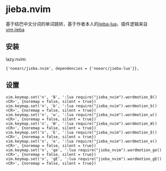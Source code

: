 # jieba.nvim

基于结巴中文分词的单词跳转，基于作者本人的[jieba-lua](https://github.com/noearc/jieba-lua)，插件逻辑来自[vim.jieba](https://github.com/kkew3/jieba.vim)

## 安装
lazy.nvim:
```
{'noearc/jieba.nvim', dependencies = {'noearc/jieba-lua'}},
```

## 设置
```
vim.keymap.set('n', 'B', ':lua require("jieba_nvim").wordmotion_B()<CR>', {noremap = false, silent = true})
vim.keymap.set('n', 'b', ':lua require("jieba_nvim").wordmotion_b()<CR>', {noremap = false, silent = true})
vim.keymap.set('n', 'w', ':lua require("jieba_nvim").wordmotion_w()<CR>', {noremap = false, silent = true})
vim.keymap.set('n', 'W', ':lua require("jieba_nvim").wordmotion_W()<CR>', {noremap = false, silent = true})
vim.keymap.set('n', 'E', ':lua require("jieba_nvim").wordmotion_E()<CR>', {noremap = false, silent = true})
vim.keymap.set('n', 'e', ':lua require("jieba_nvim").wordmotion_e()<CR>', {noremap = false, silent = true})
vim.keymap.set('n', 'ge', ':lua require("jieba_nvim").wordmotion_ge()<CR>', {noremap = false, silent = true})
vim.keymap.set('n', 'gE', ':lua require("jieba_nvim").wordmotion_gE()<CR>', {noremap = false, silent = true})
```
